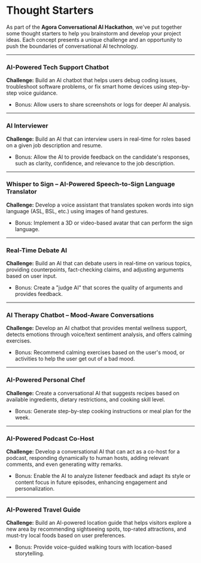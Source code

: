 # Thought Starters

As part of the **Agora Conversational AI Hackathon**, we've put together some thought starters to help you brainstorm and develop your project ideas. Each concept presents a unique challenge and an opportunity to push the boundaries of conversational AI technology.

---

### AI-Powered Tech Support Chatbot

**Challenge:** Build an AI chatbot that helps users debug coding issues, troubleshoot software problems, or fix smart home devices using step-by-step voice guidance.

- Bonus: Allow users to share screenshots or logs for deeper AI analysis.

---

### AI Interviewer

**Challenge:** Build an AI that can interview users in real-time for roles based on a given job description and resume.

- Bonus: Allow the AI to provide feedback on the candidate's responses, such as clarity, confidence, and relevance to the job description.

---

### Whisper to Sign – AI-Powered Speech-to-Sign Language Translator

**Challenge:** Develop a voice assistant that translates spoken words into sign language (ASL, BSL, etc.) using images of hand gestures.

- Bonus: Implement a 3D or video-based avatar that can perform the sign language.

---

### Real-Time Debate AI

**Challenge:** Build an AI that can debate users in real-time on various topics, providing counterpoints, fact-checking claims, and adjusting arguments based on user input.

- Bonus: Create a "judge AI" that scores the quality of arguments and provides feedback.

---

### AI Therapy Chatbot – Mood-Aware Conversations

**Challenge:** Develop an AI chatbot that provides mental wellness support, detects emotions through voice/text sentiment analysis, and offers calming exercises.

- Bonus: Recommend calming exercises based on the user's mood, or activities to help the user get out of a bad mood.

---

### AI-Powered Personal Chef

**Challenge:** Create a conversational AI that suggests recipes based on available ingredients, dietary restrictions, and cooking skill level.

- Bonus: Generate step-by-step cooking instructions or meal plan for the week.

---

### AI-Powered Podcast Co-Host

**Challenge:** Develop a conversational AI that can act as a co-host for a podcast, responding dynamically to human hosts, adding relevant comments, and even generating witty remarks.

- Bonus: Enable the AI to analyze listener feedback and adapt its style or content focus in future episodes, enhancing engagement and personalization.

---

### AI-Powered Travel Guide

**Challenge:** Build an AI-powered location guide that helps visitors explore a new area by recommending sightseeing spots, top-rated attractions, and must-try local foods based on user preferences.

- Bonus: Provide voice-guided walking tours with location-based storytelling.
